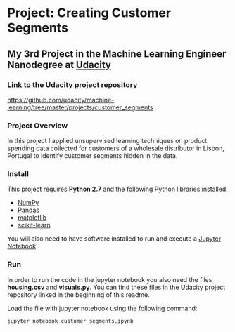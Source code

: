 # Project: Creating Customer Segments
## My 3rd Project in the Machine Learning Engineer Nanodegree at [Udacity](https://www.udacity.com/)

### Link to the Udacity project repository

https://github.com/udacity/machine-learning/tree/master/projects/customer_segments

### Project Overview
In this project I applied unsupervised learning techniques on product spending data collected for customers of a wholesale distributor in Lisbon, Portugal to identify customer segments hidden in the data.

### Install

This project requires **Python 2.7** and the following Python libraries installed:

- [NumPy](http://www.numpy.org/)
- [Pandas](http://pandas.pydata.org)
- [matplotlib](http://matplotlib.org/)
- [scikit-learn](http://scikit-learn.org/stable/)

You will also need to have software installed to run and execute a [Jupyter Notebook](http://jupyter.org/)

### Run

In order to run the code in the jupyter notebook you also need the files **housing.csv** and **visuals.py**. You can find these files in the Udacity project repository linked in the beginning of this readme.

Load the file with jupyter notebook using the following command:

```jupyter notebook customer_segments.ipynb```
